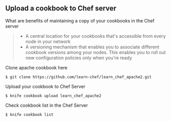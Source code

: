 ## Upload a cookbook to Chef server
What are benefits of maintaining a copy of your cookbooks in the Chef server
> - A central location for your cookbooks that's accessible from every node in your network
> - A versioning mechanism that enables you to associate different cookbook versions among your nodes. This enables you to roll out new configuration policies only when you're ready

Clone apache cookbook here
```
$ git clone https://github.com/learn-chef/learn_chef_apache2.git
```

Upload your cookbook to Chef Server
```
$ knife cookbook upload learn_chef_apache2
```

Check cookbook list in the Chef Server
```
$ knife cookbook list
```
